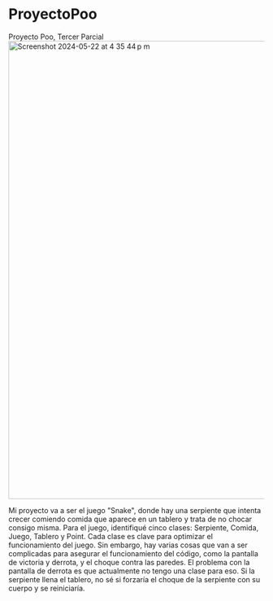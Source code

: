 # ProyectoPoo
Proyecto Poo, Tercer Parcial
<img width="901" alt="Screenshot 2024-05-22 at 4 35 44 p m" src="https://github.com/AlexStry/ProyectoPoo/assets/150042828/95edb7fd-d3d8-4b91-baf0-89fe6593f8b3">


Mi proyecto va a ser el juego "Snake", donde hay una serpiente que intenta crecer comiendo comida que aparece en un tablero y trata de no chocar consigo misma. Para el juego, identifiqué cinco clases: Serpiente, Comida, Juego, Tablero y Point. Cada clase es clave para optimizar el funcionamiento del juego. Sin embargo, hay varias cosas que van a ser complicadas para asegurar el funcionamiento del código, como la pantalla de victoria y derrota, y el choque contra las paredes. El problema con la pantalla de derrota es que actualmente no tengo una clase para eso. Si la serpiente llena el tablero, no sé si forzaría el choque de la serpiente con su cuerpo y se reiniciaría.

